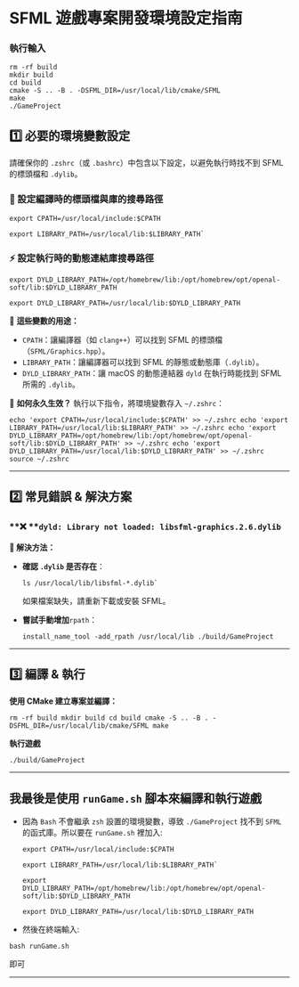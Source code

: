 # **SFML 遊戲專案開發環境設定指南**

### 執行輸入

```
rm -rf build
mkdir build
cd build
cmake -S .. -B . -DSFML_DIR=/usr/local/lib/cmake/SFML
make
./GameProject
```

## **1️⃣ 必要的環境變數設定**

請確保你的 `.zshrc`（或 `.bashrc`）中包含以下設定，以避免執行時找不到 SFML 的標頭檔和 `.dylib`。

### **📂 設定編譯時的標頭檔與庫的搜尋路徑**

```
export CPATH=/usr/local/include:$CPATH
```

```
export LIBRARY_PATH=/usr/local/lib:$LIBRARY_PATH`
```

### **⚡ 設定執行時的動態連結庫搜尋路徑**

```
export DYLD_LIBRARY_PATH=/opt/homebrew/lib:/opt/homebrew/opt/openal-soft/lib:$DYLD_LIBRARY_PATH
```

```
export DYLD_LIBRARY_PATH=/usr/local/lib:$DYLD_LIBRARY_PATH
```

📌 **這些變數的用途：**

- `CPATH`：讓編譯器（如 `clang++`）可以找到 SFML 的標頭檔（`SFML/Graphics.hpp`）。
- `LIBRARY_PATH`：讓編譯器可以找到 SFML 的靜態或動態庫（`.dylib`）。
- `DYLD_LIBRARY_PATH`：讓 macOS 的動態連結器 `dyld` 在執行時能找到 SFML 所需的 `.dylib`。

📌 **如何永久生效？**
執行以下指令，將環境變數存入 `~/.zshrc`：

```
echo 'export CPATH=/usr/local/include:$CPATH' >> ~/.zshrc echo 'export LIBRARY_PATH=/usr/local/lib:$LIBRARY_PATH' >> ~/.zshrc echo 'export DYLD_LIBRARY_PATH=/opt/homebrew/lib:/opt/homebrew/opt/openal-soft/lib:$DYLD_LIBRARY_PATH' >> ~/.zshrc echo 'export DYLD_LIBRARY_PATH=/usr/local/lib:$DYLD_LIBRARY_PATH' >> ~/.zshrc source ~/.zshrc
```

---

## **2️⃣ 常見錯誤 & 解決方案**

### **❌ **`dyld: Library not loaded: libsfml-graphics.2.6.dylib`

**🔹 解決方法：**

- **確認 **`.dylib`** 是否存在**：

  ```
  ls /usr/local/lib/libsfml-*.dylib`
  ```

  如果檔案缺失，請重新下載或安裝 SFML。

- **嘗試手動增加**`rpath`：

  ```
  install_name_tool -add_rpath /usr/local/lib ./build/GameProject
  ```

---

## **3️⃣ 編譯 & 執行**

**使用 CMake 建立專案並編譯：**

```
rm -rf build mkdir build cd build cmake -S .. -B . -DSFML_DIR=/usr/local/lib/cmake/SFML make
```

**執行遊戲**

```
./build/GameProject
```

---

## **我最後是使用 `runGame.sh` 腳本來編譯和執行遊戲**

- 因為 `Bash` 不會繼承 `zsh` 設置的環境變數，導致 `./GameProject` 找不到 `SFML` 的函式庫。所以要在 `runGame.sh` 裡加入:

  ```
  export CPATH=/usr/local/include:$CPATH
  ```

  ```
  export LIBRARY_PATH=/usr/local/lib:$LIBRARY_PATH`
  ```

  ```
  export DYLD_LIBRARY_PATH=/opt/homebrew/lib:/opt/homebrew/opt/openal-soft/lib:$DYLD_LIBRARY_PATH
  ```

  ```
  export DYLD_LIBRARY_PATH=/usr/local/lib:$DYLD_LIBRARY_PATH
  ```

- 然後在終端輸入:

```
bash runGame.sh
```

即可

---

